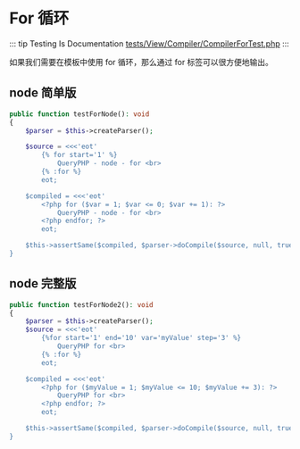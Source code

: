 # For 循环

::: tip Testing Is Documentation
[tests/View/Compiler/CompilerForTest.php](https://github.com/hunzhiwange/framework/blob/master/tests/View/Compiler/CompilerForTest.php)
:::
    
如果我们需要在模板中使用 for 循环，那么通过 for 标签可以很方便地输出。

## node 简单版

``` php
public function testForNode(): void
{
    $parser = $this->createParser();

    $source = <<<'eot'
        {% for start='1' %}
            QueryPHP - node - for <br>
        {% :for %}
        eot;

    $compiled = <<<'eot'
        <?php for ($var = 1; $var <= 0; $var += 1): ?>
            QueryPHP - node - for <br>
        <?php endfor; ?>
        eot;

    $this->assertSame($compiled, $parser->doCompile($source, null, true));
}
```
    
## node 完整版

``` php
public function testForNode2(): void
{
    $parser = $this->createParser();
    $source = <<<'eot'
        {%for start='1' end='10' var='myValue' step='3' %}
            QueryPHP for <br>
        {% :for %}
        eot;

    $compiled = <<<'eot'
        <?php for ($myValue = 1; $myValue <= 10; $myValue += 3): ?>
            QueryPHP for <br>
        <?php endfor; ?>
        eot;

    $this->assertSame($compiled, $parser->doCompile($source, null, true));
}
```